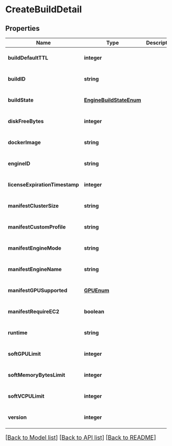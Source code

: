 # CreateBuildDetail

## Properties
Name | Type | Description | Notes
------------ | ------------- | ------------- | -------------
**buildDefaultTTL** | **integer** |  | [optional] [default to null]
**buildID** | **string** |  | [optional] [default to null]
**buildState** | [**EngineBuildStateEnum**](EngineBuildStateEnum.md) |  | [optional] [default to null]
**diskFreeBytes** | **integer** |  | [optional] [default to null]
**dockerImage** | **string** |  | [optional] [default to null]
**engineID** | **string** |  | [optional] [default to null]
**licenseExpirationTimestamp** | **integer** |  | [optional] [default to null]
**manifestClusterSize** | **string** |  | [optional] [default to null]
**manifestCustomProfile** | **string** |  | [optional] [default to null]
**manifestEngineMode** | **string** |  | [optional] [default to null]
**manifestEngineName** | **string** |  | [optional] [default to null]
**manifestGPUSupported** | [**GPUEnum**](GPUEnum.md) |  | [optional] [default to null]
**manifestRequireEC2** | **boolean** |  | [optional] [default to null]
**runtime** | **string** |  | [optional] [default to null]
**softGPULimit** | **integer** |  | [optional] [default to null]
**softMemoryBytesLimit** | **integer** |  | [optional] [default to null]
**softVCPULimit** | **integer** |  | [optional] [default to null]
**version** | **integer** |  | [optional] [default to null]

[[Back to Model list]](../README.md#documentation-for-models) [[Back to API list]](../README.md#documentation-for-api-endpoints) [[Back to README]](../README.md)

<style>
     p, ul, ol, li { font-size: 18px !important;}
</style>


